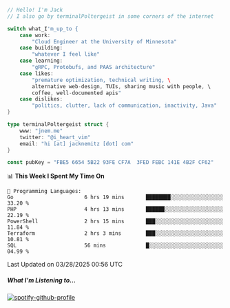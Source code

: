 ```go
// Hello! I'm Jack
// I also go by terminalPoltergeist in some corners of the internet

switch what_I'm_up_to {
    case work:
        "Cloud Engineer at the University of Minnesota"
    case building:
        "whatever I feel like"
    case learning:
        "gRPC, Protobufs, and PAAS architecture"
    case likes:
        "premature optimization, technical writing, \
        alternative web-design, TUIs, sharing music with people, \
        coffee, well-documented apis"
    case dislikes:
        "politics, clutter, lack of communication, inactivity, Java"
}

type terminalPoltergeist struct {
    www: "jnem.me"
    twitter: "@i_heart_vim"
    email: "hi [at] jacknemitz [dot] com"
}

const pubKey = "FBE5 6654 5B22 93FE CF7A  3FED FEBC 141E 4B2F CF62"
```

<!--START_SECTION:waka-->
📊 **This Week I Spent My Time On** 

```text
💬 Programming Languages: 
Go                       6 hrs 19 mins       ████████░░░░░░░░░░░░░░░░░   33.20 % 
PHP                      4 hrs 13 mins       ██████░░░░░░░░░░░░░░░░░░░   22.19 % 
PowerShell               2 hrs 15 mins       ███░░░░░░░░░░░░░░░░░░░░░░   11.84 % 
Terraform                2 hrs 3 mins        ███░░░░░░░░░░░░░░░░░░░░░░   10.81 % 
SQL                      56 mins             █░░░░░░░░░░░░░░░░░░░░░░░░   04.99 % 
```


 Last Updated on 03/28/2025 00:56 UTC
<!--END_SECTION:waka-->

##### What I'm Listening to...

[![spotify-github-profile](https://jnem.me/listening-item?maxAge=2592000)](https://jnem.me/listening)
